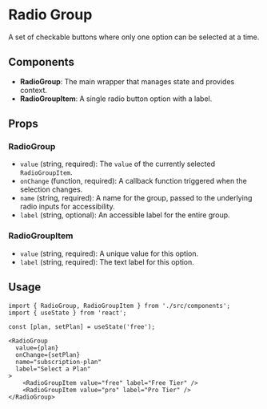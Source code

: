 # Radio Group

A set of checkable buttons where only one option can be selected at a time.

## Components

*   **RadioGroup**: The main wrapper that manages state and provides context.
*   **RadioGroupItem**: A single radio button option with a label.

## Props

### RadioGroup
*   `value` (string, required): The `value` of the currently selected `RadioGroupItem`.
*   `onChange` (function, required): A callback function triggered when the selection changes.
*   `name` (string, required): A name for the group, passed to the underlying radio inputs for accessibility.
*   `label` (string, optional): An accessible label for the entire group.

### RadioGroupItem
*   `value` (string, required): A unique value for this option.
*   `label` (string, required): The text label for this option.

## Usage

```tsx
import { RadioGroup, RadioGroupItem } from './src/components';
import { useState } from 'react';

const [plan, setPlan] = useState('free');

<RadioGroup
  value={plan}
  onChange={setPlan}
  name="subscription-plan"
  label="Select a Plan"
>
    <RadioGroupItem value="free" label="Free Tier" />
    <RadioGroupItem value="pro" label="Pro Tier" />
</RadioGroup>
```
